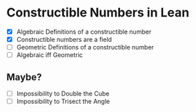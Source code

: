 # Constructible Numbers in Lean

- [x] Algebraic Definitions of a constructible number
- [x] Constructible numbers are a field 
- [ ] Geometric Definitions of a constructible number
- [ ] Algebraic iff Geometric

## Maybe?

- [ ] Impossibility to Double the Cube
- [ ] Impossibility to Trisect the Angle
